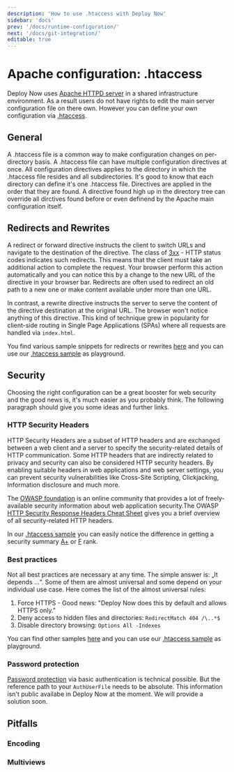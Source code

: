```yaml
---
description: 'How to use .htaccess with Deploy Now'
sidebar: 'docs'
prev: '/docs/runtime-configuration/'
next: '/docs/git-integration/'
editable: true
---
```


# Apache configuration: .htaccess

Deploy Now uses [Apache HTTPD server](https://httpd.apache.org/) in a shared infrastructure environment. As a result users do not have rights to edit the main server configuration file on there own. However you can define your own configuration via [.htaccess](https://httpd.apache.org/docs/current/howto/htaccess.html).

## General

A .htaccess file is a common way to make configuration changes on per-directory basis. A .htaccess file can have multiple configuration directives at once. All configuration directives applies to the directory in which the .htaccess file resides and all subdirectories. It's good to know that each directory can define it's one .htaccess file. Directives are applied in the order that they are found. A directive found high up in the directory tree can override all dirctives found before or even definend by the Apache main configuration itself.

## Redirects and Rewrites

A redirect or forward directive instructs the client to switch URLs and navigate to the destination of the directive. The class of [3xx](https://en.wikipedia.org/wiki/List_of_HTTP_status_codes#3xx_redirection) - HTTP status codes indicates such redirects. This means that the client must take an additional action to complete the request. Your browser perform this action automatically and you can notice this by a change to the new URL of the directive in your browser bar. Redirects are often used to redirect an old path to a new one or make content available under more than one URL.

In contrast, a rewrite directive instructs the server to serve the content of the directive destination at the original URL. The browser won't notice anything of this directive. This kind of technique grew in popularity for client-side routing in Single Page Applications (SPAs) where all requests are handled via `index.html`.

You find various sample snippets for redirects or rewrites [here](https://github.com/phanan/htaccess#rewrite-and-redirection) and you can use our [.htaccess sample](https://github.com/ionos-deploy-now/.htaccess-samples) as playground.

## Security

Choosing the right configuration can be a great booster for web security and the good news is, it's much easier as you probably think. The following paragraph should give you some ideas and further links.

### HTTP Security Headers 

HTTP Security Headers are a subset of HTTP headers and are exchanged between a web client and a server to specify the security-related details of HTTP communication. Some HTTP headers that are indirectly related to privacy and security can also be considered HTTP security headers. By enabling suitable headers in web applications and web server settings, you can prevent security vulnerabilities like Cross-Site Scripting, Clickjacking, Information disclosure and much more.

The [OWASP foundation](https://owasp.org/) is an online community that provides a lot of freely-available security information about web application security.The OWASP [HTTP Security Response Headers Cheat Sheet](https://cheatsheetseries.owasp.org/cheatsheets/HTTP_Headers_Cheat_Sheet.html) gives you a brief overview of all security-related HTTP headers.

In our [.htaccess sample](https://github.com/ionos-deploy-now/.htaccess-samples) you can easily notice the difference in getting a security summary [A+](https://securityheaders.com/?q=home-5007955207.app-ionos.space%2Fsecurity%2Fheaders%2F&followRedirects=on) or [F](https://securityheaders.com/?q=home-5007955207.app-ionos.space%2F&followRedirects=on) rank.

### Best practices

Not all best practices are necessary at any time. The simple answer is: „It depends …“. Some of them are almost universal and some depend on your individual use case. Here comes the list of the almost universal rules:

1. Force HTTPS - Good news: "Deploy Now does this by default and allows HTTPS only."
2. Deny access to hidden files and directories: `RedirectMatch 404 /\..*$`
3. Disable directory browsing: `Options All -Indexes`

You can find other samples [here](https://github.com/phanan/htaccess#security) and you can use our [.htaccess sample](https://github.com/ionos-deploy-now/.htaccess-samples) as playground.

### Password protection

[Password protection](https://httpd.apache.org/docs/current/howto/auth.html#gettingitworking) via basic authentication is technical possible. But the reference path to your `AuthUserFile` needs to be absolute. This information isn't public availabe in Deploy Now at the moment. We will provide a solution soon.



<!-- ## Performance -->

## Pitfalls

### Encoding

### Multiviews

<!-- ## Errors -->
